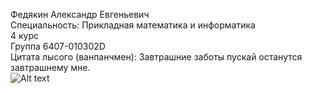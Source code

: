 Федякин Александр Евгеньевич \
Специальность: Прикладная математика и информатика \
4 курс \
Группа 6407-010302D \
Цитата лысого (ванпанчмен): Завтрашние заботы пускай останутся завтрашнему мне. \
![Alt text](https://sun9-43.userapi.com/impg/XWM8bvaGgEczNgkRGqWK7HFoTK9c3fDuapyVgg/8XVNImsec3g.jpg?size=455x455&quality=95&sign=b890f0a05bd554faac85b06c1b21ac9e&type=album)
